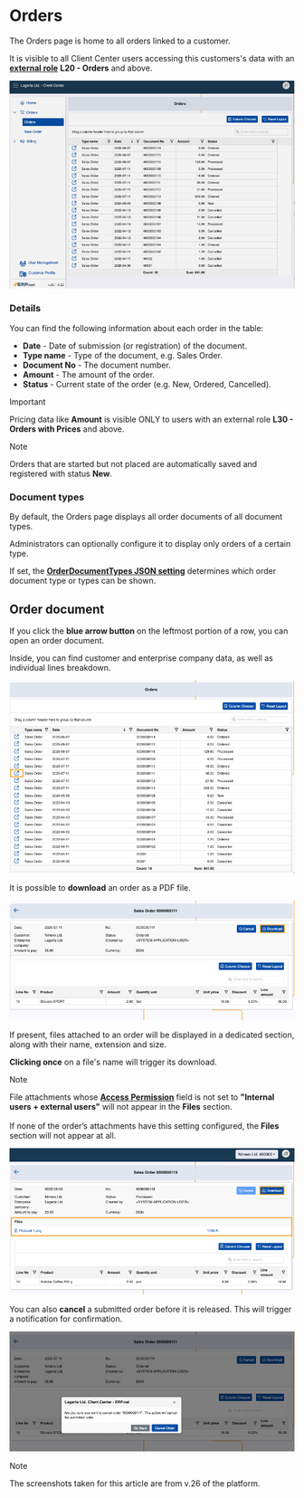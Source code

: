# Orders

The Orders page is home to all orders linked to a customer.

It is visible to all Client Center users accessing this customers's data with an **[external role](https://docs.erp.net/tech/modules/crm/sales/customers/external-access.html#roles)** **L20 - Orders** and above.

![pictures](pictures/orders_screen_new.png)

### Details

You can find the following information about each order in the table:

- **Date** - Date of submission (or registration) of the document.
- **Type name** - Type of the document, e.g. Sales Order.
- **Document No** - The document number.
- **Amount** - The amount of the order. 
- **Status** - Current state of the order (e.g. New, Ordered, Cancelled).

> [!Important]
>
> Pricing data like **Amount** is visible ONLY to users with an external role **L30 - Orders with Prices** and above.

> [!NOTE]
>
> Orders that are started but not placed are automatically saved and registered with status **New**.

### Document types

By default, the Orders page displays all order documents of all document types.

Administrators can optionally configure it to display only orders of a certain type. 

If set, the **[OrderDocumentTypes JSON setting](https://docs.erp.net/tech/modules/crm/clientcenter/reference.html#orderdocumenttypes-setting)** determines which order document type or types can be shown.

## Order document 

If you click the **blue arrow button** on the leftmost portion of a row, you can open an order document.

Inside, you can find customer and enterprise company data, as well as individual lines breakdown.

![pictures](pictures/orders_sele.png)

It is possible to **download** an order as a PDF file.

![pictures](pictures/order_details_download.png)
   
If present, files attached to an order will be displayed in a dedicated section, along with their name, extension and size.

**Clicking once** on a file's name will trigger its download.

> [!NOTE]
> File attachments whose **[Access Permission](https://docs.erp.net/webclient/introduction/how-to/access-permission-field.html)** field is not set to **"Internal users + external users"** will not appear in the **Files** section. <br> <br>
> If none of the order’s attachments have this setting configured, the **Files** section will not appear at all.

![pictures](pictures/order_file_downloads_new.png)

You can also **cancel** a submitted order before it is released. This will trigger a notification for confirmation.

![pictures](pictures/order_cancel.png)

> [!NOTE]
> 
> The screenshots taken for this article are from v.26 of the platform.
